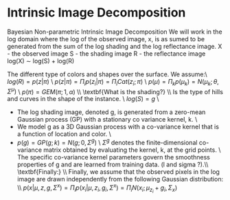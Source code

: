 # Intrinsic Image Decomposition 

Bayesian Non-parametric Intrinsic Image Decomposition
We will work in the log domain where the log of the observed image, x, is as sumed to be generated from the sum of the log shading and the log reflectance
image.
X - the observed image
S - the shading image
R - the reflectance image
log(X) ∼ log(S) + log(R)

The different type of colors and shapes over the surface. We assume:\\ 
$log(R) = p(z|\pi)$ \\
$p(z|\pi) = \Pi_{i} p(z_{i}|\pi) = \Pi_{i} Cat(z_{i};\pi)$ \\
$p(\mu) = \Pi_{k} p(\mu_{k}) = N(\mu_{k};\theta,\Sigma^{\mu})$ \\
$p(\pi) = GEM(\pi; 1, \alpha)$ \\\\
\textbf{What is the shading?} \\\\
Is the type of hills and curves in the shape of the instance. \\
$log(S) = g$ \\
- The log shading image, denoted g, is generated from a zero-mean Gaussian process (GP) with a stationary co variance kernel, k. \\
- We model g as a 3D Gaussian process with a co-variance kernel that is a function of location and color. \\
- $p(g) = GP(g ; k) = N(g ; 0, \Sigma ^{g})$ \\
$\Sigma ^{g}$ denotes the finite-dimensional co-variance matrix obtained by evaluating the kernel, k, at the grid points. \\
The specific co-variance kernel parameters
govern the smoothness properties of g and are learned from training data. (l and sigma ?).\\\\
\textbf{Finally:} \\\\
Finally, we assume that the observed pixels in the log image are drawn independently from the following Gaussian distribution: \\\\
$p(x|\mu, z, g, \Sigma^{x}) = \Pi_{i} p(x_{i}|\mu, z_{i}, g_{i}, \Sigma^{x}) = \Pi_{i} N(x_{i} ; \mu_{z_{i}} + g_{i}, \Sigma_{x})$
